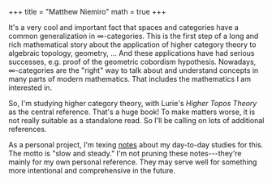 +++
title = "Matthew Niemiro"
math = true
+++


It's a very cool and important fact that spaces and categories have a common generalization in ∞-categories. This is the first step of a long and rich mathematical story about the application of higher category theory to algebraic topology, geometry, ... And these applications have had serious successes, e.g. proof of the geometric cobordism hypothesis. Nowadays, ∞-categories are the "right" way to talk about and understand concepts in many parts of modern mathematics. That includes the mathematics I am interested in. 

So, I'm studying higher category theory, with Lurie's *Higher Topos Theory* as the central reference. That's a huge book! To make matters worse, it is not really suitable as a standalone read. So I'll be calling on lots of additional references.

As a personal project, I'm texing [notes](/Daily_HTT.pdf) about my day-to-day studies for this. The motto is "slow and steady." I'm not pruning these notes---they're mainly for my own personal reference. They may serve well for something more intentional and comprehensive in the future.